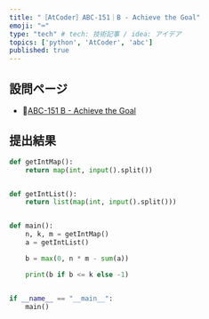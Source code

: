 ```yaml
---
title: "［AtCoder］ABC-151｜B - Achieve the Goal"
emoji: "⌨️"
type: "tech" # tech: 技術記事 / idea: アイデア
topics: ['python', 'AtCoder', 'abc']
published: true
---
```


## 設問ページ

- 🔗[ABC-151 B - Achieve the Goal](https://atcoder.jp/contests/abc151/tasks/abc151_b)

## 提出結果

```python
def getIntMap():
    return map(int, input().split())


def getIntList():
    return list(map(int, input().split()))


def main():
    n, k, m = getIntMap()
    a = getIntList()

    b = max(0, n * m - sum(a))

    print(b if b <= k else -1)


if __name__ == "__main__":
    main()
```
